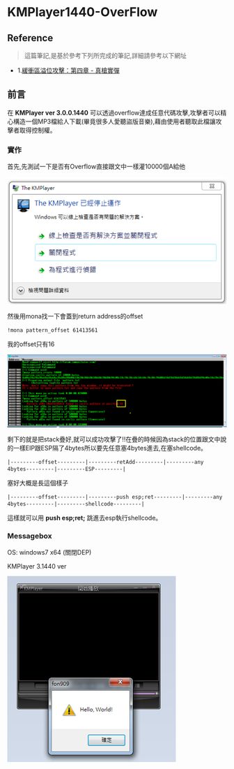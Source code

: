 # KMPlayer1440-OverFlow

## Reference

> 這篇筆記,是基於參考下列所完成的筆記,詳細請參考以下網址
+ 1.<a href="http://securityalley.blogspot.tw/2014/09/blog-post.html">緩衝區溢位攻擊：第四章 - 真槍實彈</a>

## 前言

在 **KMPlayer ver 3.0.0.1440** 可以透過overflow達成任意代碼攻擊,攻擊者可以精心構造一個MP3檔給人下載(畢竟很多人愛聽盜版音樂),藉由使用者聽取此檔讓攻擊者取得控制權。

### 實作

首先,先測試一下是否有Overflow直接跟文中一樣灌10000個A給他

![kmp10000A](https://github.com/qqgnoe466263/shellcode/blob/master/KMPlayer1440-Attack/pic/kmp10000A.png)

然後用mona找一下會蓋到return address的offset

    !mona pattern_offset 61413561

我的offset只有16

![offset](https://github.com/qqgnoe466263/shellcode/blob/master/KMPlayer1440-Attack/pic/offset.png)

剩下的就是把stack疊好,就可以成功攻擊了!!在疊的時候因為stack的位置跟文中說的一樣EIP跟ESP隔了4bytes所以要先任意塞4bytes進去,在塞shellcode。

    |---------offset---------|---------retAdd---------|---------any 4bytes---------|---------ESP---------|

塞好大概是長這個樣子

    |---------offset---------|---------push esp;ret---------|---------any 4bytes---------|---------shellcode---------|


這樣就可以用 **push esp;ret;** 跳進去esp執行shellcode。

### Messagebox

OS: windows7 x64 (關閉DEP)

KMPlayer 3.1440 ver

![messagebox](https://github.com/qqgnoe466263/shellcode/blob/master/KMPlayer1440-Attack/pic/message.png)
